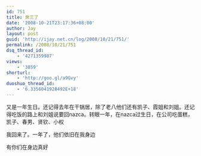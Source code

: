 ```yaml
---
id: 751
title: 奔三了
date: '2008-10-21T23:17:36+08:00'
author: Jay
layout: post
guid: 'http://ijay.net.cn/log/2008/10/21/751/'
permalink: /2008/10/21/751
dsq_thread_id:
    - '4271359987'
views:
    - '3859'
shorturl:
    - 'http://goo.gl/a9Gvy'
duoshuo_thread_id:
    - '6.3356041928492E+18'
---
```


又是一年生日。还记得去年在干锅居，除了老八他们还有凯子、霞姐和刘姐。还记得吃饭的路上和刘姐说要回nazca。转眼一年，在nazca过生日，在公司吃蛋糕，凯子、春男、贤钦、小权

我回来了。一年了，他们依旧在我身边

有你们在身边真好